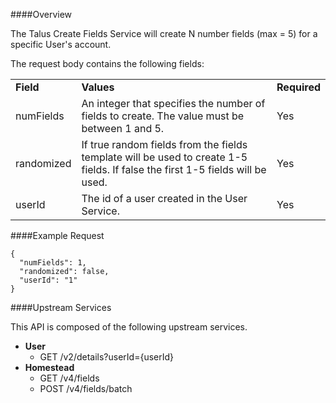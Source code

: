 
####Overview

The Talus Create Fields Service will create N number fields (max = 5) for a specific User's account.

The request body contains the following fields:
 
<table>
  <tr><td><b>Field</b></td><td><b>Values</b></td><td><b>Required</b></td></tr>
  <tr><td>numFields</td><td>An integer that specifies the number of fields to create.  The value must be between 1 and 5.</td><td>Yes</td></tr>
  <tr><td>randomized</td><td>If true random fields from the fields template will be used to create 1-5 fields.  If false the first 1-5 fields will be used.</td><td>Yes</td></tr>
  <tr><td>userId</td><td>The id of a user created in the User Service.</td><td>Yes</td></tr>
</table>

####Example Request

    {
      "numFields": 1,
      "randomized": false,
      "userId": "1"
    }
 
####Upstream Services
 
This API is composed of the following upstream services. 

 - **User** 
   - GET /v2/details?userId={userId}
 - **Homestead**  
   - GET /v4/fields
   - POST /v4/fields/batch 
 
 